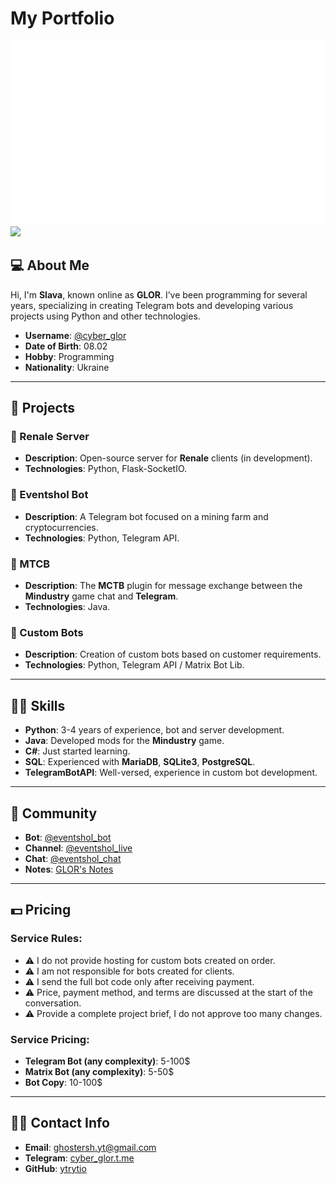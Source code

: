 # My Portfolio

![](https://raw.githubusercontent.com/ytrytio/stats/master/generated/overview.svg#gh-dark-mode-only)
![](https://raw.githubusercontent.com/ytrtytio/stats/master/generated/languages.svg#gh-dark-mode-only)


## 💻 About Me

Hi, I'm **Slava**, known online as **GLOR**. I’ve been programming for several years, specializing in creating Telegram bots and developing various projects using Python and other technologies.

- **Username**: [@cyber_glor](https://t.me/cyber_glor)
- **Date of Birth**: 08.02
- **Hobby**: Programming
- **Nationality**: Ukraine

---

## 📂 Projects

### 🔧 Renale Server

- **Description**: Open-source server for **Renale** clients (in development).
- **Technologies**: Python, Flask-SocketIO.

### 🔧 Eventshol Bot

- **Description**: A Telegram bot focused on a mining farm and cryptocurrencies.
- **Technologies**: Python, Telegram API.

### 🔧 MTCB

- **Description**: The **MCTB** plugin for message exchange between the **Mindustry** game chat and **Telegram**.
- **Technologies**: Java.

### 🔧 Custom Bots

- **Description**: Creation of custom bots based on customer requirements.
- **Technologies**: Python, Telegram API / Matrix Bot Lib.

---

## 🧑‍💻 Skills

- **Python**: 3-4 years of experience, bot and server development.
- **Java**: Developed mods for the **Mindustry** game.
- **C#**: Just started learning.
- **SQL**: Experienced with **MariaDB**, **SQLite3**, **PostgreSQL**.
- **TelegramBotAPI**: Well-versed, experience in custom bot development.

---

## 💬 Community

- **Bot**: [@eventshol_bot](https://t.me/eventshol_bot)
- **Channel**: [@eventshol_live](https://t.me/eventshol_live)
- **Chat**: [@eventshol_chat](https://t.me/eventshol_chat)
- **Notes**: [GLOR's Notes](https://t.me/+issjToWOV0FkZDU6)

---

## 💵 Pricing

### Service Rules:

- ⚠️ I do not provide hosting for custom bots created on order.
- ⚠️ I am not responsible for bots created for clients.
- ⚠️ I send the full bot code only after receiving payment.
- ⚠️ Price, payment method, and terms are discussed at the start of the conversation.
- ⚠️ Provide a complete project brief, I do not approve too many changes.

### Service Pricing:

- **Telegram Bot (any complexity)**: 5-100$
- **Matrix Bot (any complexity)**: 5-50$
- **Bot Copy**: 10-100$

---

## 🧑‍💼 Contact Info

- **Email**: [ghostersh.yt@gmail.com](mailto:ghostersh.yt@gmail.com)
- **Telegram**: [cyber_glor.t.me](https://t.me/cyber_glor)
- **GitHub**: [ytrytio](https://github.com/ytrytio)
